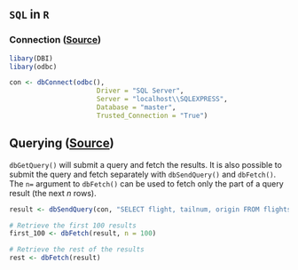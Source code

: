 ## `SQL` in `R`

### Connection ([Source](https://db.rstudio.com/databases/microsoft-sql-server/))
```r
libary(DBI)
libary(odbc)

con <- dbConnect(odbc(), 
					  Driver = "SQL Server", 
                      Server = "localhost\\SQLEXPRESS", 
                      Database = "master", 
                      Trusted_Connection = "True")
```

## Querying ([Source](https://github.com/r-dbi/odbc/blob/master/README.md))

`dbGetQuery()` will submit a query and fetch the results. It is also
possible to submit the query and fetch separately with `dbSendQuery()`
and `dbFetch()`. The `n=` argument to `dbFetch()` can be used to fetch
only the part of a query result (the next *n*
rows).

``` r
result <- dbSendQuery(con, "SELECT flight, tailnum, origin FROM flights ORDER BY origin")

# Retrieve the first 100 results
first_100 <- dbFetch(result, n = 100)

# Retrieve the rest of the results
rest <- dbFetch(result)
```
